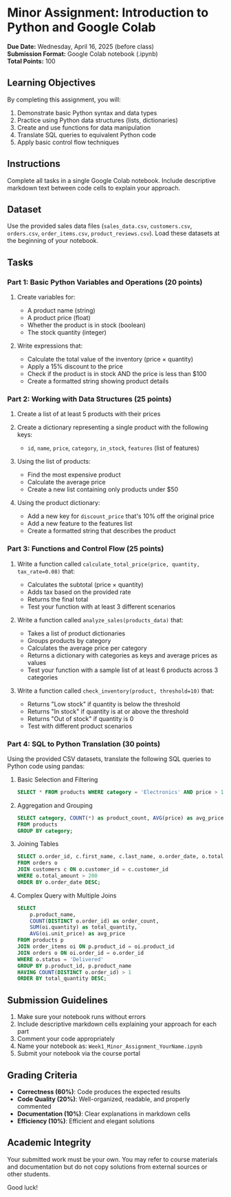 # Minor Assignment: Introduction to Python and Google Colab

**Due Date:** Wednesday, April 16, 2025 (before class)  
**Submission Format:** Google Colab notebook (.ipynb)  
**Total Points:** 100  

## Learning Objectives
By completing this assignment, you will:
1. Demonstrate basic Python syntax and data types
2. Practice using Python data structures (lists, dictionaries)
3. Create and use functions for data manipulation
4. Translate SQL queries to equivalent Python code
5. Apply basic control flow techniques

## Instructions
Complete all tasks in a single Google Colab notebook. Include descriptive markdown text between code cells to explain your approach.

## Dataset
Use the provided sales data files (`sales_data.csv`, `customers.csv`, `orders.csv`, `order_items.csv`, `product_reviews.csv`). Load these datasets at the beginning of your notebook.

## Tasks

### Part 1: Basic Python Variables and Operations (20 points)
1. Create variables for:
   - A product name (string)
   - A product price (float)
   - Whether the product is in stock (boolean)
   - The stock quantity (integer)

2. Write expressions that:
   - Calculate the total value of the inventory (price × quantity)
   - Apply a 15% discount to the price
   - Check if the product is in stock AND the price is less than $100
   - Create a formatted string showing product details

### Part 2: Working with Data Structures (25 points)
1. Create a list of at least 5 products with their prices
2. Create a dictionary representing a single product with the following keys:
   - `id`, `name`, `price`, `category`, `in_stock`, `features` (list of features)

3. Using the list of products:
   - Find the most expensive product
   - Calculate the average price
   - Create a new list containing only products under $50

4. Using the product dictionary:
   - Add a new key for `discount_price` that's 10% off the original price
   - Add a new feature to the features list
   - Create a formatted string that describes the product

### Part 3: Functions and Control Flow (25 points)
1. Write a function called `calculate_total_price(price, quantity, tax_rate=0.08)` that:
   - Calculates the subtotal (price × quantity)
   - Adds tax based on the provided rate
   - Returns the final total
   - Test your function with at least 3 different scenarios

2. Write a function called `analyze_sales(products_data)` that:
   - Takes a list of product dictionaries
   - Groups products by category
   - Calculates the average price per category
   - Returns a dictionary with categories as keys and average prices as values
   - Test your function with a sample list of at least 6 products across 3 categories

3. Write a function called `check_inventory(product, threshold=10)` that:
   - Returns "Low stock" if quantity is below the threshold
   - Returns "In stock" if quantity is at or above the threshold
   - Returns "Out of stock" if quantity is 0
   - Test with different product scenarios

### Part 4: SQL to Python Translation (30 points)
Using the provided CSV datasets, translate the following SQL queries to Python code using pandas:

1. Basic Selection and Filtering
   ```sql
   SELECT * FROM products WHERE category = 'Electronics' AND price > 100;
   ```

2. Aggregation and Grouping
   ```sql
   SELECT category, COUNT(*) as product_count, AVG(price) as avg_price 
   FROM products 
   GROUP BY category;
   ```

3. Joining Tables
   ```sql
   SELECT o.order_id, c.first_name, c.last_name, o.order_date, o.total_amount
   FROM orders o
   JOIN customers c ON o.customer_id = c.customer_id
   WHERE o.total_amount > 200
   ORDER BY o.order_date DESC;
   ```

4. Complex Query with Multiple Joins
   ```sql
   SELECT 
       p.product_name,
       COUNT(DISTINCT o.order_id) as order_count,
       SUM(oi.quantity) as total_quantity,
       AVG(oi.unit_price) as avg_price
   FROM products p
   JOIN order_items oi ON p.product_id = oi.product_id
   JOIN orders o ON oi.order_id = o.order_id
   WHERE o.status = 'Delivered'
   GROUP BY p.product_id, p.product_name
   HAVING COUNT(DISTINCT o.order_id) > 1
   ORDER BY total_quantity DESC;
   ```

## Submission Guidelines
1. Make sure your notebook runs without errors
2. Include descriptive markdown cells explaining your approach for each part
3. Comment your code appropriately
4. Name your notebook as: `Week1_Minor_Assignment_YourName.ipynb`
5. Submit your notebook via the course portal

## Grading Criteria
- **Correctness (60%)**: Code produces the expected results
- **Code Quality (20%)**: Well-organized, readable, and properly commented
- **Documentation (10%)**: Clear explanations in markdown cells
- **Efficiency (10%)**: Efficient and elegant solutions

## Academic Integrity
Your submitted work must be your own. You may refer to course materials and documentation but do not copy solutions from external sources or other students.

Good luck!